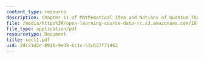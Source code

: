 ```yaml
---
content_type: resource
description: Chapter 11 of Mathematical Idea and Notions of Quantum Theory
file: /media/https%3A/open-learning-course-data-rc.s3.amazonaws.com/18-238-geometry-and-quantum-field-theory-fall-2002/2dc21d2c89189e396c1c53c627f71462_sec11.pdf
file_type: application/pdf
resourcetype: Document
title: sec11.pdf
uid: 2dc21d2c-8918-9e39-6c1c-53c627f71462
---
```

